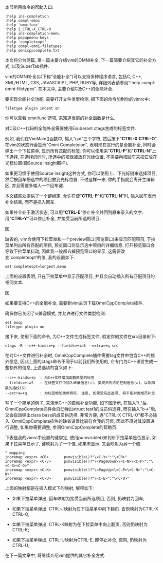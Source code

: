 本节所用命令的帮助入口: 

```
:help ins-completion
:help compl-omni
:help 'omnifunc'
:help i_CTRL-X_CTRL-O
:help ins-completion-menu
:help popupmenu-keys
:help 'completeopt'
:help compl-omni-filetypes
:help omnicppcomplete.txt 
```

本文将分为两篇, 第一篇主要介绍vim的OMNI补全, 下一篇简要介绍其它的补全方式, 以及SuperTab插件. 

vim的OMNI补全(以下称"全能补全")可以支持多种程序语言, 包括C, C++,  XML/HTML, CSS, JAVASCRIPT, PHP, RUBY等, 详细列表请参阅":help compl-omni-filetypes". 在本文中, 主要介绍C及C++的全能补全. 

要实现全能补全功能, 需要打开文件类型检测. 把下面的命令加到你的vimrc中: 

```
filetype plugin indent on
```

你可以查看'omnifunc'选项, 来知道当前的补全函数是什么. 

对C及C++代码的全能补全需要使用Exuberant ctags生成的标签文件. 

例如, 我们在VimMain()函数中, 输入"gui"三个字符, 然后按下"**CTRL-X CTRL-O**", 在vim的状态行会显示"Omni Completeion", 表明现在进行的是全能补全, 同时会弹出一个下拉菜单, 显示所有匹配的标签. 你可以使用来"**CTRL-P**"和"**CTRL-N**"上下选择, 在选择的同时, 所选中的项就被放在光标位置, 不需要再按回车来把它放在光标位置(像Source Insight那样). 

如果更习惯于使用Source Insight这种方式, 你可以使用上、下光标键来选择项目, 然后按回车把选中的项目放到光标位置. 不过这样一来, 你的手指就会离开主编辑区, 并且需要多输入一个回车键. 

本文结尾处提供了一个键绑定, 允许在使"**CTRL-P**"和"**CTRL-N**"时, 输入回车表示补全结束, 而不是插入回车. 

如果补全处于激活状态, 可以用"**CTRL-E**"停止补全并回到原来录入的文字. 用"**CTRL-Y**"可以停止补全, 并接受当前所选的项目. 

图

缺省的, vim会使用下拉菜单和一个preview窗口(预览窗口)来显示匹配项目, 下拉菜单列出所有匹配的项目, 预览窗口则显示选中项目的详细信息. 打开预览窗口会导致下拉菜单抖动, 因此我一般都去掉预览窗口的显示, 这需要改变'completeopt'的值, 我的设置如下: 

```
set completeopt=longest,menu 
```

上面的设置表明, 只在下拉菜单中显示匹配项目, 并且会自动插入所有匹配项目的相同文本. 

图

如果要支持C++的全能补全, 需要到vim主页下载OmniCppComplete插件.

确保你已关闭了vi兼容模式, 并允许进行文件类型检测: 

```
set nocp
filetype plugin on 
```

接下来, 使用下面的命令, 为C++文件生成标签文件, 假定你的文件在src目录树下: 

```
ctags -R --c++-kinds=+p --fields=+iaS --extra=+q src 
```

在对C\+\+文件进行补全时, OmniCppComplete插件需要tag文件中包含C\+\+的额外信息, 因此上面的ctags命令不同于以前我们所使用的, 它专门为C++语言生成一些额外的信息, 上述选项的含义如下: 

```
--c++-kinds=+p  : 为C++文件增加函数原型的标签
--fields=+iaS   : 在标签文件中加入继承信息(i)、类成员的访问控制信息(a)、以及函数的指纹(S)
--extra=+q      : 为标签增加类修饰符. 注意, 如果没有此选项, 将不能对类成员补全
```

写了一个简单的例子, 来演示C++的自动补全功能, 如下图所示, 在输入"t."后, OmniCppComplete插件会自动弹出struct test1的成员供选择, 而在输入"b->"后, 又会自动弹出class base的成员供选择, 非常方便, 连"CTRL-X CTRL-O"都不必输入. OmniCppComplete插件的缺省设置比较符合我的习惯, 因此不须对其设置进行调整, 如果你需要调整, 参阅OmniCppComplete的帮助页. 



下表是我的vimrc中设置的键绑定, 使用pumvisible()来判断下拉菜单是否显示, 如果下拉菜单显示了, 键映射为了一个值, 如果未显示, 又会映射为另一个值. 

```
" mapping
inoremap <expr> <CR>       pumvisible()?"\<C-Y>":"\<CR>"
inoremap <expr> <C-J>      pumvisible()?"\<PageDown>\<C-N>\<C-P>":"\<C-X><C-O>"
inoremap <expr> <C-K>      pumvisible()?"\<PageUp>\<C-P>\<C-N>":"\<C-K>"
inoremap <expr> <C-U>      pumvisible()?"\<C-E>":"\<C-U>" 
```

上面的映射都是在插入模式下的映射, 解释如下: 

- 如果下拉菜单弹出, 回车映射为接受当前所选项目, 否则, 仍映射为回车; 

- 如果下拉菜单弹出, CTRL-J映射为在下拉菜单中向下翻页. 否则映射为CTRL-X CTRL-O; 

- 如果下拉菜单弹出, CTRL-K映射为在下拉菜单中向上翻页, 否则仍映射为CTRL-K; 

- 如果下拉菜单弹出, CTRL-U映射为CTRL-E, 即停止补全, 否则, 仍映射为CTRL-U; 

在下一篇文章中, 将继续介绍vim提供的其它补全方式.     